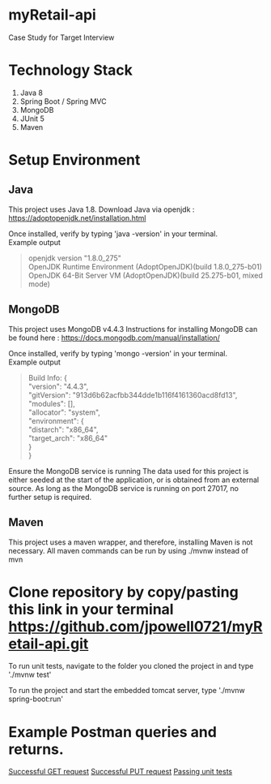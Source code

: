 # myRetail-api
Case Study for Target Interview

# Technology Stack
1. Java 8
2. Spring Boot / Spring MVC
3. MongoDB
4. JUnit 5
5. Maven

# Setup Environment
## Java
This project uses Java 1.8.
Download Java via openjdk : https://adoptopenjdk.net/installation.html

Once installed, verify by typing 'java -version' in your terminal.  
Example output 
>openjdk version "1.8.0_275"<br/>
>OpenJDK Runtime Environment (AdoptOpenJDK)(build 1.8.0_275-b01)<br>
>OpenJDK 64-Bit Server VM (AdoptOpenJDK)(build 25.275-b01, mixed mode)<br>


## MongoDB
This project uses MongoDB v4.4.3
Instructions for installing MongoDB can be found here : https://docs.mongodb.com/manual/installation/

Once installed, verify by typing 'mongo -version' in your terminal.  
Example output
>Build Info: {<br/>
>    "version": "4.4.3",<br/>
>    "gitVersion": "913d6b62acfbb344dde1b116f4161360acd8fd13",<br/>
>    "modules": [],<br/>
>    "allocator": "system",<br/>
>    "environment": {<br/>
>        "distarch": "x86_64",<br/>
>        "target_arch": "x86_64"<br/>
>    }<br/>
>}<br/>

Ensure the MongoDB service is running
The data used for this project is either seeded at the start of the application, or is obtained from an external source.  As long as the MongoDB service is running on port 27017, no further setup is required.

## Maven
This project uses a maven wrapper, and therefore, installing Maven is not necessary.  All maven commands can be run by using ./mvnw instead of mvn

# Clone repository by copy/pasting this link in your terminal https://github.com/jpowell0721/myRetail-api.git
To run unit tests, navigate to the folder you cloned the project in and type './mvnw test'

To run the project and start the embedded tomcat server, type './mvnw spring-boot:run'

# Example Postman queries and returns. 
[Successful GET request](images/get_success.png)
[Successful PUT request](images/successful_put.png)
[Passing unit tests](images/passing_unit_tests.png)


